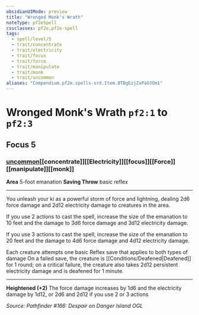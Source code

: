 ```yaml
---
obsidianUIMode: preview
title: "Wronged Monk's Wrath"
noteType: pf2eSpell
cssclasses: pf2e,pf2e-spell
tags:
  - spell/level/5
  - trait/concentrate
  - trait/electricity
  - trait/focus
  - trait/force
  - trait/manipulate
  - trait/monk
  - trait/uncommon
aliases: "Compendium.pf2e.spells-srd.Item.8TBgEzjZxPaOJOm1" 
---
```

# Wronged Monk's Wrath  `pf2:1` to `pf2:3`  
## Focus 5
### [uncommon](uncommon "Uncommon Rarity Trait")[[concentrate]][[Electricity]][[focus]][[Force]][[manipulate]][[monk]]

**Area** 5-foot emanation
**Saving Throw** basic reflex
* * * 
You unleash your ki as a powerful storm of force and lightning, dealing 2d6 force damage and 2d12 electricity damage to creatures in the area.

If you use 2 actions to cast the spell, increase the size of the emanation to 10 feet and the damage to 3d6 force damage and 3d12 electricity damage.

If you use 3 actions to cast the spell, increase the size of the emanation to 20 feet and the damage to 4d6 force damage and 4d12 electricity damage.

Each creature attempts one basic Reflex save that applies to both types of damage On a failed save, the creature is [[Conditions/Deafened|Deafened]] for 1 round; on a critical failure, the creature also takes 2d12 persistent electricity damage and is deafened for 1 minute.

* * *

**Heightened (+2)** The force damage increases by 1d6 and the electricity damage by 1d12, or 2d6 and 2d12 if you use 2 or 3 actions

*Source: Pathfinder #166: Despair on Danger Island*
*OGL*